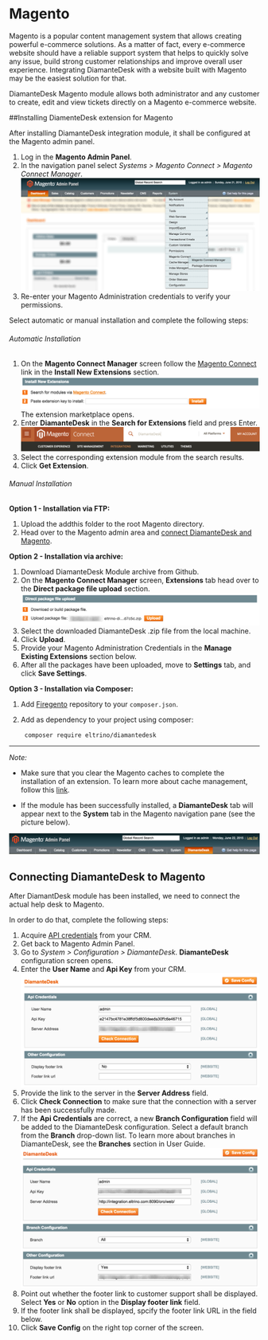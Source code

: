 # Magento

Magento is a popular content management system that allows creating powerful e-commerce solutions. As a matter of fact, every e-commerce website should have a reliable support system that helps to quickly solve any issue, build strong customer relationships and improve overall user experience. Integrating DiamanteDesk with a website built with Magento may be the easiest solution for that.

DiamanteDesk Magento module allows both administrator and any customer to create, edit and view tickets directly on a Magento e-commerce website. 


##Installing DiamenteDesk extension for Magento

After installing DiamanteDesk integration module, it shall be configured at the Magento admin panel.

1. Log in the **Magento Admin Panel**.
2. In the navigation panel select _Systems > Magento Connect > Magento Connect Manager_.
![Magento Admin Panel](img/magento_connect_manager.png)
3. Re-enter your Magento Administration credentials to verify your permissions.

Select automatic or manual installation and complete the following steps:

###### Automatic Installation

1. On the **Magento Connect Manager** screen follow the [Magento Connect](https://www.magentocommerce.com/magento-connect/) link in the **Install New Extensions** section.
![Automatic installation](img/magento_automatic.png)
The extension marketplace opens.
2. Enter **DiamanteDesk** in the **Search for Extensions** field and press Enter.
![Magento_marketplace](img/magento_connect.png)
3. Select the corresponding extension module from the search results.
4. Click **Get Extension**.

###### Manual Installation

**Option 1 - Installation via FTP:**

1. Upload the addthis folder to the root Magento directory.
1. Head over to the Magento admin area and [connect DiamanteDesk and Magento](#connecting-magento).

**Option 2 - Installation via archive:**

1. Download DiamanteDesk Module archive from Github.
2. On the **Magento Connect Manager** screen, **Extensions** tab head over to the **Direct package file upload** section.
![Manual installation](img/magento_manual.png)
3. Select the downloaded DiamanteDesk .zip file from the local machine.
4. Click **Upload**.
5. Provide your Magento Administration Credentials in the **Manage Existing Extensions** section below.
6. After all the packages have been uploaded, move to **Settings** tab, and click **Save Settings**.

**Option 3 - Installation via Composer:**

1. Add [Firegento](http://packages.firegento.com/) repository to your ` composer.json `.
2. Add as dependency to your project using composer:

        composer require eltrino/diamantedesk
        
           
___
_Note:_ 

* Make sure that you clear the Magento caches to complete the installation of an extension. To learn more about cache management, follow this [link](http://www.magentocommerce.com/knowledge-base/entry/cache-storage-management/%09200).

* If the module has been successfully installed, a **DiamanteDesk** tab will appear next to the **System** tab in the Magento navigation pane (see the picture below).

![DiamanteDesk tab](img/diamantedesk_magento.png)


## <a name="connecting-magento"></a>Connecting DiamanteDesk to Magento
After DiamantDesk module has been installed, we need to connect the actual help desk to Magento. 

In order to do that, complete the following steps:

1. Acquire [API credentials](api-credentials.md) from your CRM.
5. Get back to Magento Admin Panel.
6. Go to _System > Configuration > DiamanteDesk_. **DiamanteDesk** configuration screen opens.
7. Enter the **User Name** and **Api Key** from your CRM.
![DiamanteDesk configuration](img/DiamanteDesk_config.png)
8. Provide the link to the server in the **Server Address** field.
9. Click **Check Connection** to make sure that the connection with a server has been successfully made.
10. If the **Api Credentials** are correct, a new **Branch Configuration** field will be added to the DiamanteDesk configuration. Select a default branch from the **Branch** drop-down list. To learn more about branches in DiamanteDesk, see the **Branches** section in User Guide.
![](img/magento_branches.png)
10. Point out whether the footer link to customer support shall be displayed. Select **Yes** or **No** option in the **Display footer link** field.
11. If the footer link shall be displayed, spcify the footer link URL in the field below.
11. Click **Save Config** on the right top corner of the screen.